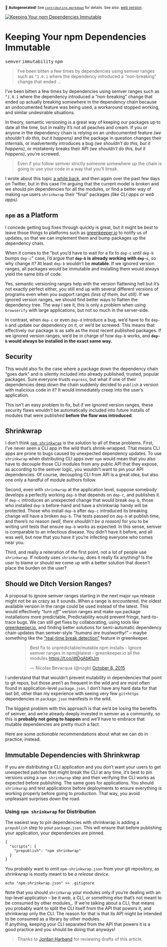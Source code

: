 <sub>&#x1F6A8; <strong>Autogenerated!</strong> See <a href="https://github.com/ponyfoo/articles/tree/noindex/contributing.markdown"><code>contributing.markdown</code></a> for details. See also: <a href="https://ponyfoo.com/articles/immutable-npm-dependencies">web version</a>.</sub>

<a href="https://ponyfoo.com/articles/immutable-npm-dependencies"><div><img src="https://i.imgur.com/VxABgaq.jpg" alt="Keeping Your npm Dependencies Immutable"></div></a>

<h1>Keeping Your npm Dependencies Immutable</h1>

<p><kbd>semver</kbd> <kbd>immutability</kbd> <kbd>npm</kbd></p>

<blockquote><p>I&#x2019;ve been bitten a few times by dependencies using semver ranges such as <code>^1.0.1</code> where the dependency introduced a &#x201C;non-breaking&#x201D; change that ended &#x2026;</p></blockquote>

<div><p>I&#x2019;ve been bitten a few times by dependencies using semver ranges such as <code class="md-code md-code-inline">^1.0.1</code> where the dependency introduced a &#x201C;non-breaking&#x201D; change that ended up actually breaking somewhere in the dependency chain because an undocumented feature was being used, a workaround stopped working, and similar undesirable situations.</p></div>

<blockquote></blockquote>

<div><p>In theory, semantic versioning is a great way of keeping our packages up to date all the time, but in reality it&#x2019;s not all peaches and cream. If you or anyone in the dependency chain is relying on an undocumented feature <em>(we shouldn&#x2019;t do this, but it happens)</em> and the package in question changes their internals, or inadvertently introduces a bug <em>(we shouldn&#x2019;t do this, but it happens)</em>, or mistakenly breaks their API <em>(we shouldn&#x2019;t do this, but it happens)</em>, you&#x2019;re screwed.</p> <blockquote> <p>Even if you follow semver strictly someone somewhere up the chain is going to use your code in a way that you&#x2019;ll break.</p> </blockquote> <p>I wrote about this topic <a href="https://ponyfoo.com/articles/semver" aria-label="Pragmatic Semantic Versioning on Pony Foo">a while back</a>, and then again over the past few days on Twitter, but in this case I&#x2019;m arguing that the current model is broken and we should pin dependencies for all the modules, or find a better way of making <code class="md-code md-code-inline">npm</code> users <code class="md-code md-code-inline">shrinkwrap</code> their &#x201C;final&#x201D; packages <em>(like CLI apps or web apps)</em>.</p></div>

<div><h2 id="npm-as-a-platform"><code class="md-code md-code-inline">npm</code> as a Platform</h2> <p>I concede getting bug fixes through quickly is great, but it might be best to leave those things to platforms such as <a href="http://greenkeeper.io/" target="_blank" rel="noopener noreferrer" aria-label="Your software, up to date, all the time.">greenkeeper.io</a> to notify us of updates, so that we can implement them and bump packages up the dependency chain.</p> <p>When it comes to the &quot;but you&#x2019;d have to wait for a fix to <code class="md-code md-code-inline">dep-c</code> until <code class="md-code md-code-inline">dep-b</code> bumps <code class="md-code md-code-inline">dep-c</code>&quot; case, I&#x2019;d argue that <strong><code class="md-code md-code-inline">dep-b</code> is already working with <code class="md-code md-code-inline">dep-c</code></strong>, so why change it? At least <code class="md-code md-code-inline">dep-b</code> wouldn&#x2019;t be <strong>mutable</strong>. If we ignored version ranges, all packages would be immutable and installing them would always yield the same bits of code.</p> <p>Yes, semantic versioning ranges help with the version flattening hell but it&#x2019;s not exactly perfect either, you still end up with several different versions of programs even when you support ranges <em>(less of them, but still)</em>. If we ignored version ranges, we should find better ways to flatten the dependency tree. The way I see it, this is only a problem when using <code class="md-code md-code-inline">browserify</code> with large applications, but not so much in the server-side.</p> <p>In contrast, when <code class="md-code md-code-inline">dep-c</code> or even <code class="md-code md-code-inline">dep-d</code> introduce a bug, we&#x2019;d have to fix <code class="md-code md-code-inline">dep-b</code> and update our dependency on it, or we&#x2019;d be screwed. This means that effectively our package is as safe as the most recent published packages. If we ignored version ranges, we&#x2019;d be in charge of how <code class="md-code md-code-inline">dep-b</code> works, and <strong><code class="md-code md-code-inline">dep-b</code> would always be installed in the exact same way.</strong></p> <h2 id="security">Security</h2> <p>This would also fix the case where a package down the dependency chain &#x201C;goes dark&#x201D; and is silently included into already published, trusted, popular packages. Sure everyone trusts <code class="md-code md-code-inline">express</code>, but what if one of their dependencies deep down the chain suddenly decided to <code class="md-code md-code-inline">publish</code> a version with malicious code in it? It would immediately creep into the user&#x2019;s application.</p> <p>This isn&#x2019;t an easy problem to fix, but if we ignored version ranges, these security flaws wouldn&#x2019;t be automatically included into future installs of modules that were published <strong>before the flaw was introduced</strong>.</p> <h2 id="shrinkwrap">Shrinkwrap</h2> <p>I don&#x2019;t think <a href="https://docs.npmjs.com/cli/shrinkwrap" target="_blank" rel="noopener noreferrer" aria-label="Shrinkwrap API documentation"><code class="md-code md-code-inline">npm shrinkwrap</code></a> is the solution to all of these problems. First, I&#x2019;ve never seen a CLI app in the wild that&#x2019;s shrink-wrapped. That means CLI apps are prone to bugs caused by unexpected dependency updates. To use <code class="md-code md-code-inline">shrinkwrap</code> when distributing CLI apps over <code class="md-code md-code-inline">npm</code> would mean that you also have to decouple those CLI modules from any public API that they expose, as according to the semver logic, you wouldn&#x2019;t want to pin your API dependencies. Of course, decoupling CLI from API is a great idea, but also one only a handful of module authors follow.</p> <p>Second, even with <code class="md-code md-code-inline">shrinkwrap</code> at the application level, suppose somebody develops a perfectly working <code class="md-code md-code-inline">dep-b</code> that depends on <code class="md-code md-code-inline">dep-c</code>, and publishes it. If <code class="md-code md-code-inline">dep-c</code> introduces an unexpected change that would break <code class="md-code md-code-inline">dep-b</code>, those who installed <code class="md-code md-code-inline">dep-b</code> before-hand and have a shrinkwrap handy will be protected. Those who install <code class="md-code md-code-inline">dep-b</code> after <code class="md-code md-code-inline">dep-c</code> introduced its breaking change will have a broken <code class="md-code md-code-inline">dep-b</code>. The tests passed on <code class="md-code md-code-inline">dep-b</code> at publish time, and there&#x2019;s no reason <em>(well, there shouldn&#x2019;t be a reason)</em> for you to be writing unit tests that ensure <code class="md-code md-code-inline">dep-b</code> works as expected. In this sense, semver is comparable to an infectious disease. You didn&#x2019;t have it before, and all was well, but now that you have it you&#x2019;re infecting everyone who comes near you.</p> <p>Third, and really a reiteration of the first point, not a lot of people use <code class="md-code md-code-inline">shrinkwrap</code>. If nobody uses <code class="md-code md-code-inline">shrinkwrap</code>, does it really fix anything? Is the user to blame or should we come up with a better solution that doesn&#x2019;t place the burden on the user?</p> <h2 id="should-we-ditch-version-ranges">Should we Ditch Version Ranges?</h2> <p>A proposal to ignore semver ranges starting in the next major <code class="md-code md-code-inline">npm</code> release might not be as crazy as it sounds. When a range is encountered, the oldest available version in the range could be used instead of the latest. This would effectively <em>&#x201C;turn off&#x201D;</em> version ranges and make <code class="md-code md-code-inline">npm</code> package installations more predictable. Predictability would prevent fringe, hard-to-trace bugs. We can still get fixes by collaborating, using tools like <a href="http://greenkeeper.io/" target="_blank" rel="noopener noreferrer" aria-label="Your software, up to date, all the time.">greenkeeper.io</a>, and finding better solutions for semi-automatic dependency chain updates than semver-style <em>&#x201C;humans are trustworthy!&#x201D;</em> &#x2013; maybe something like the <a href="https://medium.com/greenkeeper-blog/announcing-real-time-dependency-break-detection-for-greenkeeper-4f7558c10d77" target="_blank" rel="noopener noreferrer" aria-label="Announcing &#x201C;Real Time Dependency Break Detection&#x201D; for Greenkeeper">&#x201C;real-time break detection&#x201D;</a> feature in greenkeeper.</p> <figure class="twitter-tweet-figure"><blockquote class="twitter-tweet"><p>Best fix to unpredictable/mutable npm installs - Ignore semver ranges in npm@latest - greenkeeper.io all the modules <a href="https://t.co/dtDgAbKtJm">https://t.co/dtDgAbKtJm</a></p>&#x2014; Nicolas Bevacqua (@nzgb) <a href="https://twitter.com/nzgb/status/652208794097815552">October 8, 2015</a></blockquote> </figure><p>I understand that that wouldn&#x2019;t prevent mutability in dependencies that point to git repos, but those aren&#x2019;t as frequent in the wild and are most often found in application-level <code class="md-code md-code-inline">package.json</code>. I don&#x2019;t have any hard data for that last bit, other than my experience with seeing very few <code class="md-code md-code-inline">git+https</code> dependencies in <code class="md-code md-code-inline">package.json</code> manifests in the wild.</p> <p>The biggest problem with this approach is that we&#x2019;d be losing the benefits of semver, and we&#x2019;re already deeply invested in semver as a community, so this is <strong>probably not going to happen</strong> and we&#x2019;ll have to embrace that mutable dependencies are pretty much a fact.</p> <p>Here are some <em>actionable</em> recommendations about what we can do in practice, instead.</p> <h2 id="immutable-dependencies-with-shrinkwrap">Immutable Dependencies with Shrinkwrap</h2> <p>If you are distributing a CLI application and you don&#x2019;t want your users to get unexpected patches that might break the CLI at any time, it&#x2019;s best to pin versions using a <code class="md-code md-code-inline">npm shrinkwrap</code> step and then verifying the CLI works as expected before publishing. The same goes for applications. You should <code class="md-code md-code-inline">shrinkwrap</code> and test applications before deployments to ensure everything is working properly before going to production. That way, you avoid unpleasant surprises down the road.</p> <h3 id="using-npm-shrinkwrap-for-distribution">Using <code class="md-code md-code-inline">npm shrinkwrap</code> for Distribution</h3> <p>The easiest way to pin dependencies with shrinkwrap is adding a <code class="md-code md-code-inline">prepublish</code> step to your <code class="md-code md-code-inline">package.json</code>. This will ensure that before publishing your application, your dependencies are pinned.</p> <pre class="md-code-block"><code class="md-code md-lang-javascript">{
  <span class="md-code-string">&quot;scripts&quot;</span>: {
    <span class="md-code-string">&quot;prepublish&quot;</span>: <span class="md-code-string">&quot;npm shrinkwrap&quot;</span>
  }
}
</code></pre> <p>You probably want to omit <code class="md-code md-code-inline">npm-shrinkwrap.json</code> from your git repository, as shrinkwrap is mostly meant to be <em>a release device</em>.</p> <pre class="md-code-block"><code class="md-code md-lang-bash"><span class="md-code-built_in">echo</span> <span class="md-code-string">&quot;npm-shrinkwrap.json&quot;</span> &gt;&gt; .gitignore
</code></pre> <p>Note that you should <code class="md-code md-code-inline">shrinkwrap</code> your modules only if you&#x2019;re dealing with an top-level application &#x2013; be it web, a CLI, or something else that&#x2019;s not meant to be consumed by other modules_. If we&#x2019;re talking about a CLI, that means you probably want to split the CLI itself from the API that powers it, and shrinkwrap only the CLI. The reason for that is that its API might be intended to be consumed as a library by other modules.<br> If anything, keeping your CLI separated from the API that powers it is a good practice and you should be doing that anyways!</p> <blockquote> <p>Thanks to <a href="https://twitter.com/ljharb" target="_blank" rel="noopener noreferrer" aria-label="@ljharb on Twitter">Jordan Harband</a> for reviewing drafts of this article.</p> </blockquote></div>
